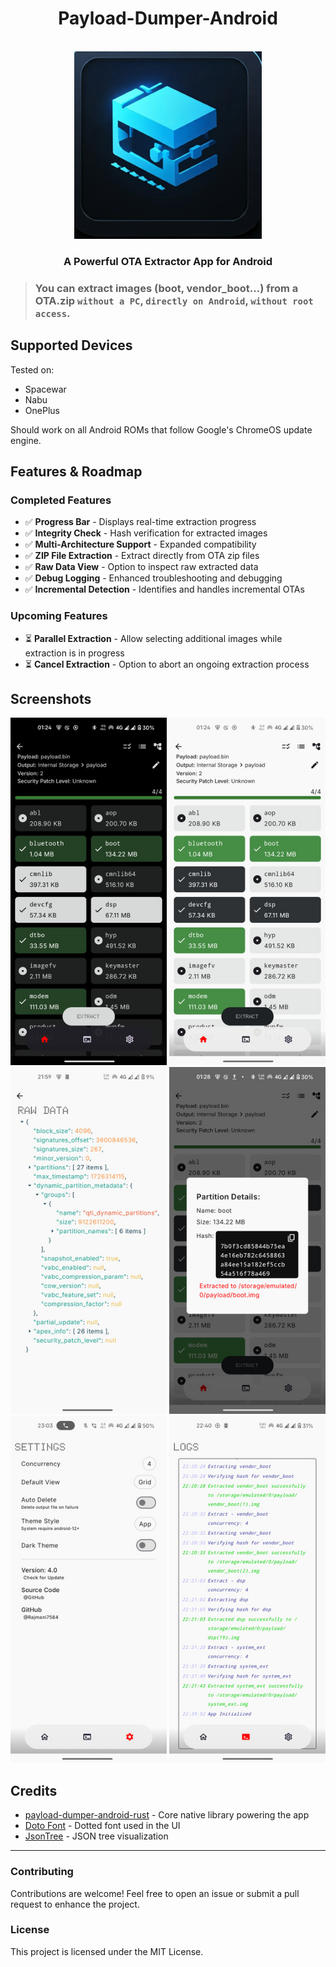 <div align="center">

# Payload-Dumper-Android
<br/>
<img height="300px" src="./app/src/main/ic_launcher-playstore.png" alt="Launcher Icon"/>

### A Powerful OTA Extractor App for Android

</div>

> ### You can extract images (boot, vendor_boot...) from a OTA.zip `without a PC`, `directly on Android`, `without root access`.

## Supported Devices
Tested on:
- Spacewar
- Nabu
- OnePlus

Should work on all Android ROMs that follow Google's ChromeOS update engine.

## Features & Roadmap

### Completed Features
- ✅ **Progress Bar** - Displays real-time extraction progress
- ✅ **Integrity Check** - Hash verification for extracted images
- ✅ **Multi-Architecture Support** - Expanded compatibility
- ✅ **ZIP File Extraction** - Extract directly from OTA zip files
- ✅ **Raw Data View** - Option to inspect raw extracted data
- ✅ **Debug Logging** - Enhanced troubleshooting and debugging
- ✅ **Incremental Detection** - Identifies and handles incremental OTAs

### Upcoming Features
- ⏳ **Parallel Extraction** - Allow selecting additional images while extraction is in progress
- ⏳ **Cancel Extraction** - Option to abort an ongoing extraction process


## Screenshots
<p align="center">
  <img src="screenshots/screenshot_1.jpg" width="250px"/>
  <img src="screenshots/screenshot_2.jpg" width="250px"/>
  <img src="screenshots/screenshot_3.jpg" width="250px"/>
  <img src="screenshots/screenshot_4.jpg" width="250px"/>
  <img src="screenshots/screenshot_5.jpg" width="250px"/>
  <img src="screenshots/screenshot_6.jpg" width="250px"/>
</p>

## Credits
- [payload-dumper-android-rust](https://github.com/rajmani7584/payload-dumper-android-rust) - Core native library powering the app
- [Doto Font](https://fonts.google.com/specimen/Doto) - Dotted font used in the UI
- [JsonTree](https://github.com/snappdevelopment/JsonTree) - JSON tree visualization

---
### Contributing
Contributions are welcome! Feel free to open an issue or submit a pull request to enhance the project.

### License
This project is licensed under the MIT License.

